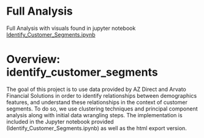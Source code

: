 # Full Analysis
Full Analysis with visuals found in jupyter notebook [Identify_Customer_Segments.ipynb](https://github.com/jerrycyip/identify_customer_segments/blob/master/Identify_Customer_Segments.ipynb)

# Overview: identify_customer_segments

The goal of this project is to use data provided by AZ Direct and Arvato Financial Solutions in order to identify relationships between demographics features, and understand these relationships in the context of customer segments. To do so, we use clustering techniques and principal component analysis along with initial data wrangling steps. The implementation is included in the Jupyter notebook provided (Identify_Customer_Segments.ipynb) as well as the html export version.
